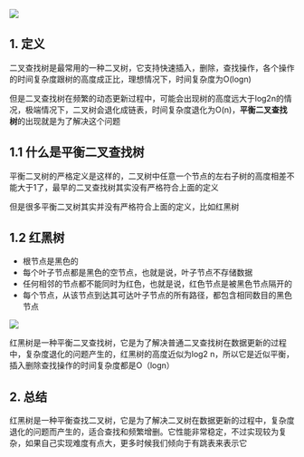 ![](https://static001.geekbang.org/resource/image/b8/5d/b87b539ee593696aa7619bb950d1205d.jpg)

## 1. 定义

二叉查找树是最常用的一种二叉树，它支持快速插入，删除，查找操作，各个操作的时间复杂度跟树的高度成正比，理想情况下，时间复杂度为O(logn)

但是二叉查找树在频繁的动态更新过程中，可能会出现树的高度远大于log2n的情况，极端情况下，二叉树会退化成链表，时间复杂度退化为O(n)，**平衡二叉查找树**的出现就是为了解决这个问题

## 1.1 什么是平衡二叉查找树

平衡二叉树的严格定义是这样的，二叉树中任意一个节点的左右子树的高度相差不能大于1了，最早的二叉查找树其实没有严格符合上面的定义

但是很多平衡二叉树其实并没有严格符合上面的定义，比如红黑树

## 1.2 红黑树

* 根节点是黑色的
* 每个叶子节点都是黑色的空节点，也就是说，叶子节点不存储数据
* 任何相邻的节点都不能同时为红色，也就是说，红色节点是被黑色节点隔开的
* 每个节点，从该节点到达其可达叶子节点的所有路径，都包含相同数目的黑色节点

![](https://static001.geekbang.org/resource/image/90/9a/903ee0dcb62bce2f5b47819541f9069a.jpg)

红黑树是一种平衡二叉查找树，它是为了解决普通二叉查找树在数据更新的过程中，复杂度退化的问题产生的，红黑树的高度近似为log2 n，所以它是近似平衡，插入删除查找操作的时间复杂度都是O（logn）

## 2. 总结

红黑树是一种平衡查找二叉树，它是为了解决二叉树在数据更新的过程中，复杂度退化的问题而产生的，适合查找和频繁增删。它性能非常稳定，不过实现较为复杂，如果自己实现难度有点大，更多时候我们倾向于有跳表来表示它

